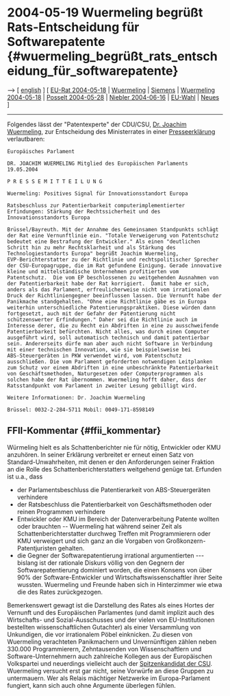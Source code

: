 # 2004-05-19 Wuermeling begrüßt Rats-Entscheidung für Softwarepatente {#wuermeling_begrüßt_rats_entscheidung_für_softwarepatente}

\--\> \[ [ english](Wuermeling040519En "wikilink") \] \[ [ EU-Rat
2004-05-18](Cons040518De "wikilink") \| [
Wuermeling](SwpatjwuermelingDe "wikilink") \| [
Siemens](SiemensWuermelingDe "wikilink") \| [ Wuermeling
2004-05-18](Wuermeling040518De "wikilink") \| [ Posselt
2004-05-28](Posselt040528De "wikilink") \| [ Niebler
2004-06-16](Niebler040616De "wikilink") \| [
EU-Wahl](ElectDeCducsu0405De "wikilink") \| [
Neues](SwpatcninoDe "wikilink") \]

------------------------------------------------------------------------

Folgendes lässt der \"Patentexperte\" der CDU/CSU, [ Dr. Joachim
Wuermeling](SwpatjwuermelingDe "wikilink"), zur Entscheidung des
Ministerrates in einer
[Presseerklärung](http://www.waehlt-wieder-wuermeling.de/pdf/presseberichte/softwarpatenteRat.pdf "wikilink")
verlautbaren:

`Europäisches Parlament`

`DR. JOACHIM WUERMELING Mitglied des Europäischen Parlaments`\
`19.05.2004`

`P R E S S E M I T T E I L U N G`

`Wuermeling: Positives Signal für Innovationsstandort Europa`

`Ratsbeschluss zur Patentierbarkeit computerimplementierter`\
`Erfindungen: Stärkung der Rechtssicherheit und des`\
`Innovationsstandorts Europa`

`Brüssel/Bayreuth. Mit der Annahme des Gemeinsamen Standpunkts schlägt`\
`der Rat eine Vernunftlinie ein. "Totale Verweigerung von Patentschutz`\
`bedeutet eine Bestrafung der Entwickler." Als einen "deutlichen`\
`Schritt hin zu mehr Rechtsklarheit und als Stärkung des`\
`Technologiestandorts Europa" begrüßt Joachim Wuermeling,`\
`EVP-Berichterstatter zu der Richtlinie und rechtspolitischer Sprecher`\
`der CSU-Europagruppe, die im Rat gefundene Einigung. Gerade innovative`\
`kleine und mittelständische Unternehmen profitierten vom`\
`Patentschutz.  Die vom EP beschlossenen zu weitgehenden Ausnahmen von`\
`der Patentierbarkeit habe der Rat korrigiert.  Damit habe er sich,`\
`anders als das Parlament, erfreulicherweise nicht vom irrationalen`\
`Druck der Richtliniengegner beeinflussen lassen. Die Vernunft habe der`\
`Panikmache standgehalten. "Ohne eine Richtlinie gäbe es in Europa`\
`weiterhin unterschiedliche Patentierungspraktiken. Diese würden dann`\
`fortgesetzt, auch mit der Gefahr der Patentierung nicht`\
`schützenswerter Erfindungen." Daher sei die Richtlinie auch im`\
`Interesse derer, die zu Recht ein Abdriften in eine zu ausschweifende`\
`Patentierbarkeit befürchten. Nicht alles, was durch einen Computer`\
`ausgeführt wird, soll automatisch technisch und damit patentierbar`\
`sein. Andererseits dürfe man aber auch nicht Software in Verbindung`\
`mit einer technischen Innovation, wie sie beispielsweise bei`\
`ABS-Steuergeräten in PKW verwendet wird, vom Patentschutz`\
`ausschließen. Die vom Parlament geforderten notwendigen Leitplanken`\
`zum Schutz vor einem Abdriften in eine unbeschränkte Patentierbarkeit`\
`von Geschäftsmethoden, Naturgesetzen oder Computerprogrammen als`\
`solchen habe der Rat übernommen. Wuermeling hofft daher, dass der`\
`Ratsstandpunkt vom Parlament in zweiter Lesung gebilligt wird.`

`Weitere Informationen: Dr. Joachim Wuermeling`

`Brüssel: 0032-2-284-5711 Mobil: 0049-171-8598149`

## FFII-Kommentar {#ffii_kommentar}

Würmeling hielt es als Schattenberichter nie für nötig, Entwickler oder
KMU anzuhören. In seiner Erklärung verbreitet er erneut einen Satz von
Standard-Unwahrheiten, mit denen er den Anforderungen seiner Fraktion an
die Rolle des Schattenberichterstatters weitgehend genüge tat. Erfunden
ist u.a., dass

-   der Parlamentsbeschluss die Patentierarkeit von ABS-Steuergeräten
    verhindere
-   der Ratsbeschluss die Patentierbarkeit von Geschäftsmethoden oder
    reinen Programmen verhindere
-   Entwickler oder KMU im Bereich der Datenverarbeitung Patente wollten
    oder brauchten \-- Wuermeling hat während seiner Zeit als
    Schattenberichterstatter durchweg Treffen mit Programmierern oder
    KMU verweigert und sich ganz an die Vorgaben von
    Großkonzern-Patentjuristen gehalten.
-   die Gegner der Softwarepatentierung irrational argumentierten \-\--
    bislang ist der rationale Diskurs völlig von den Gegnern der
    Softwarepatentierung dominiert worden, die einen Konsens von über
    90% der Software-Entwickler und Wirtschaftswissenschaftler ihrer
    Seite wussten. Wuermeling und Freunde haben sich in Hinterzimmer wie
    etwa die des Rates zurückgezogen.

Bemerkenswert gewagt ist die Darstellung des Rates als eines Hortes der
Vernunft und des Europäischen Parlamentes (und damit implizit auch des
Wirtschafts- und Sozial-Ausschusses und der vielen von EU-Institutionen
bestellten wissenschaftlichen Gutachter) als einer Versammlung von
Unkundigen, die vor irrationalem Pöbel einknicken. Zu diesen von
Wuermeling verachteten Panikmachern und Unvernünftigen zählen neben
330.000 Programmierern, Zehntausenden von Wissenschaftlern und
Software-Unternehmern auch zahlreiche Kollegen aus der Europäischen
Volkspartei und neuerdings vielleicht auch der [ Spitzenkandidat der
CSU](Posselt040528De "wikilink"). Wuermeling versucht erst gar nicht,
seine Vorwürfe an diese Gruppen zu untermauern. Wer als Relais mächtiger
Netzwerke im Europa-Parlament fungiert, kann sich auch ohne Argumente
überlegen fühlen.
